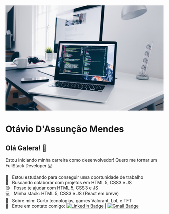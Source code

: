 <img width="auto" src="https://github.com/Otavio-Mendes/Otavio-Mendes/blob/master/banner.jpg">

# Otávio D'Assunção Mendes

## Olá Galera! 👋
Estou iniciando minha carreira como desenvolvedor!
Quero me tornar um FullStack Developer :computer:

 :rocket:  &nbsp; Estou estudando para conseguir uma oportunidade de trabalho
 <br/> :purple_heart: &nbsp; Buscando colaborar com projetos em HTML 5, CSS3 e JS
 <br/> :blush: &nbsp; Posso te ajudar com HTML 5, CSS3 e JS
 <br/> :computer: &nbsp; Minha stack: HTML 5, CSS3 e JS (React em breve)
 <br/> 💬  &nbsp; Sobre mim: Curto tecnologias, games Valorant, LoL e TFT
 <br/> :email: &nbsp; Entre em contato comigo: [![Linkedin Badge](https://img.shields.io/badge/-OtavioMendes-blue?style=flat-square&logo=Linkedin&logoColor=white&link=https://www.linkedin.com/in/otavio-dassuncao//)](https://www.linkedin.com/in/otavio-dassuncao/) 
| 
[![Gmail Badge](https://img.shields.io/badge/-otavio.dassuncao@gmail.com-c14438?style=flat-square&logo=Gmail&logoColor=white&link=mailto:otavio.dassuncao@gmail.com)](mailto:otavio.dassuncao@gmail.com)
